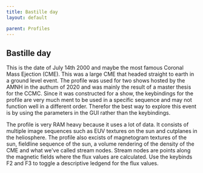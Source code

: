 ```yaml
---
title: Bastille day
layout: default

parent: Profiles
---
```


## Bastille day
This is the date of July 14th 2000 and maybe the most famous Coronal Mass Ejection (CME).
This was a large CME that headed straight to earth in a ground level event.
The profile was used for two shows hosted by the AMNH in the authum of 2020 and was mainly the result of a master thesis for the CCMC. 
Since it was constructed for a show, the keybindings for the profile are very much ment to be used in a specific sequence and may not function well in a different order. 
Therefor the best way to explore this event is by using the parameters in the GUI rather than the keybindings.

The profile is very RAM heavy because it uses a lot of data. It consists of multiple image sequences such as EUV textures on the sun and cutplanes in the heliosphere. 
The profile also excists of magnetogram textures of the sun, fieldline sequence of the sun, a volume rendering of the density of the CME and what we've called stream nodes.
Stream nodes are points along the magnetic fields where the flux values are calculated.
Use the keybinds F2 and F3 to toggle a descriptive ledgend for the flux values.
